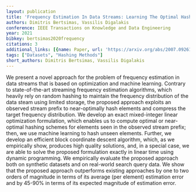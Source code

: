 ```yaml
---
layout: publication
title: 'Frequency Estimation In Data Streams: Learning The Optimal Hashing Scheme'
authors: Dimitris Bertsimas, Vassilis Digalakis
conference: IEEE Transactions on Knowledge and Data Engineering
year: 2021
bibkey: bertsimas2020frequency
citations: 3
additional_links: [{name: Paper, url: 'https://arxiv.org/abs/2007.09261'}]
tags: ["Datasets", "Hashing Methods"]
short_authors: Dimitris Bertsimas, Vassilis Digalakis
---
```

We present a novel approach for the problem of frequency estimation in data
streams that is based on optimization and machine learning. Contrary to
state-of-the-art streaming frequency estimation algorithms, which heavily rely
on random hashing to maintain the frequency distribution of the data steam
using limited storage, the proposed approach exploits an observed stream prefix
to near-optimally hash elements and compress the target frequency distribution.
We develop an exact mixed-integer linear optimization formulation, which
enables us to compute optimal or near-optimal hashing schemes for elements seen
in the observed stream prefix; then, we use machine learning to hash unseen
elements. Further, we develop an efficient block coordinate descent algorithm,
which, as we empirically show, produces high quality solutions, and, in a
special case, we are able to solve the proposed formulation exactly in linear
time using dynamic programming. We empirically evaluate the proposed approach
both on synthetic datasets and on real-world search query data. We show that
the proposed approach outperforms existing approaches by one to two orders of
magnitude in terms of its average (per element) estimation error and by 45-90%
in terms of its expected magnitude of estimation error.